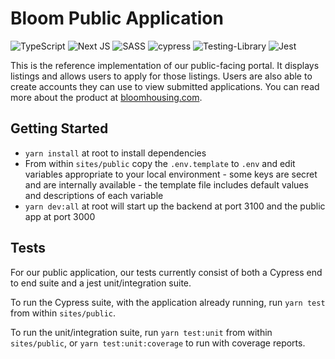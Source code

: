 # Bloom Public Application

![TypeScript](https://img.shields.io/badge/typescript-%23007ACC.svg?style=for-the-badge&logo=typescript&logoColor=white) ![Next JS](https://img.shields.io/badge/Next-black?style=for-the-badge&logo=next.js&logoColor=white) ![SASS](https://img.shields.io/badge/SASS-hotpink.svg?style=for-the-badge&logo=SASS&logoColor=white) ![cypress](https://img.shields.io/badge/-cypress-%23E5E5E5?style=for-the-badge&logo=cypress&logoColor=058a5e) ![Testing-Library](https://img.shields.io/badge/-TestingLibrary-%23E33332?style=for-the-badge&logo=testing-library&logoColor=white) ![Jest](https://img.shields.io/badge/-jest-%23C21325?style=for-the-badge&logo=jest&logoColor=white)

This is the reference implementation of our public-facing portal. It displays listings and allows users to apply for those listings. Users are also able to create accounts they can use to view submitted applications. You can read more about the product at [bloomhousing.com](https://bloomhousing.com/).

## Getting Started

- `yarn install` at root to install dependencies
- From within `sites/public` copy the `.env.template` to `.env` and edit variables appropriate to your local environment - some keys are secret and are internally available - the template file includes default values and descriptions of each variable
- `yarn dev:all` at root will start up the backend at port 3100 and the public app at port 3000

## Tests

For our public application, our tests currently consist of both a Cypress end to end suite and a jest unit/integration suite.

To run the Cypress suite, with the application already running, run `yarn test` from within `sites/public`.

To run the unit/integration suite, run `yarn test:unit` from within `sites/public`, or `yarn test:unit:coverage` to run with coverage reports.
